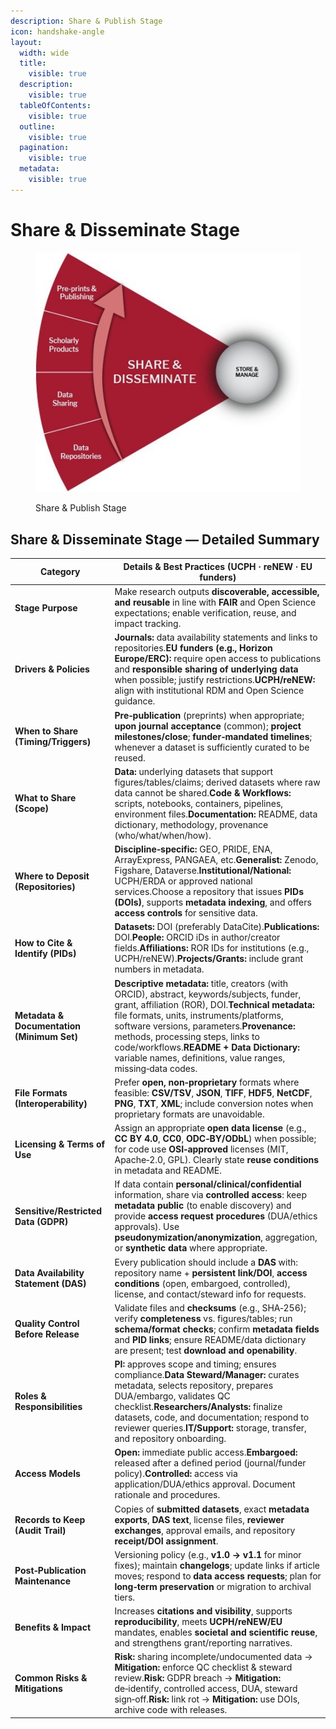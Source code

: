 ```yaml
---
description: Share & Publish Stage
icon: handshake-angle
layout:
  width: wide
  title:
    visible: true
  description:
    visible: true
  tableOfContents:
    visible: true
  outline:
    visible: true
  pagination:
    visible: true
  metadata:
    visible: true
---
```


# Share & Disseminate Stage

<figure><img src="../../.gitbook/assets/Share and Disseminate.jpg" alt=""><figcaption><p>Share &#x26; Publish Stage</p></figcaption></figure>

## Share & Disseminate Stage — Detailed Summary

| **Category**                               | **Details & Best Practices (UCPH · reNEW · EU funders)**                                                                                                                                                                                                                                                                                                                                     |
| ------------------------------------------ | -------------------------------------------------------------------------------------------------------------------------------------------------------------------------------------------------------------------------------------------------------------------------------------------------------------------------------------------------------------------------------------------- |
| **Stage Purpose**                          | Make research outputs **discoverable, accessible, and reusable** in line with **FAIR** and Open Science expectations; enable verification, reuse, and impact tracking.                                                                                                                                                                                                                       |
| **Drivers & Policies**                     | **Journals:** data availability statements and links to repositories.**EU funders (e.g., Horizon Europe/ERC):** require open access to publications and **responsible sharing of underlying data** when possible; justify restrictions.**UCPH/reNEW:** align with institutional RDM and Open Science guidance.                                                                               |
| **When to Share (Timing/Triggers)**        | **Pre‑publication** (preprints) when appropriate; **upon journal acceptance** (common); **project milestones/close**; **funder‑mandated timelines**; whenever a dataset is sufficiently curated to be reused.                                                                                                                                                                                |
| **What to Share (Scope)**                  | **Data:** underlying datasets that support figures/tables/claims; derived datasets where raw data cannot be shared.**Code & Workflows:** scripts, notebooks, containers, pipelines, environment files.**Documentation:** README, data dictionary, methodology, provenance (who/what/when/how).                                                                                               |
| **Where to Deposit (Repositories)**        | **Discipline‑specific:** GEO, PRIDE, ENA, ArrayExpress, PANGAEA, etc.**Generalist:** Zenodo, Figshare, Dataverse.**Institutional/National:** UCPH/ERDA or approved national services.Choose a repository that issues **PIDs (DOIs)**, supports **metadata indexing**, and offers **access controls** for sensitive data.                                                                     |
| **How to Cite & Identify (PIDs)**          | **Datasets:** DOI (preferably DataCite).**Publications:** DOI.**People:** ORCID iDs in author/creator fields.**Affiliations:** ROR IDs for institutions (e.g., UCPH/reNEW).**Projects/Grants:** include grant numbers in metadata.                                                                                                                                                           |
| **Metadata & Documentation (Minimum Set)** | **Descriptive metadata:** title, creators (with ORCID), abstract, keywords/subjects, funder, grant, affiliation (ROR), DOI.**Technical metadata:** file formats, units, instruments/platforms, software versions, parameters.**Provenance:** methods, processing steps, links to code/workflows.**README + Data Dictionary:** variable names, definitions, value ranges, missing‑data codes. |
| **File Formats (Interoperability)**        | Prefer **open, non‑proprietary** formats where feasible: **CSV/TSV**, **JSON**, **TIFF**, **HDF5**, **NetCDF**, **PNG**, **TXT**, **XML**; include conversion notes when proprietary formats are unavoidable.                                                                                                                                                                                |
| **Licensing & Terms of Use**               | Assign an appropriate **open data license** (e.g., **CC BY 4.0**, **CC0**, **ODC‑BY/ODbL**) when possible; for code use **OSI‑approved** licenses (MIT, Apache‑2.0, GPL). Clearly state **reuse conditions** in metadata and README.                                                                                                                                                         |
| **Sensitive/Restricted Data (GDPR)**       | If data contain **personal/clinical/confidential** information, share via **controlled access**: keep **metadata public** (to enable discovery) and provide **access request procedures** (DUA/ethics approvals). Use **pseudonymization/anonymization**, aggregation, or **synthetic data** where appropriate.                                                                              |
| **Data Availability Statement (DAS)**      | Every publication should include a **DAS** with: repository name + **persistent link/DOI**, **access conditions** (open, embargoed, controlled), license, and contact/steward info for requests.                                                                                                                                                                                             |
| **Quality Control Before Release**         | Validate files and **checksums** (e.g., SHA‑256); verify **completeness** vs. figures/tables; run **schema/format checks**; confirm **metadata fields** and **PID links**; ensure README/data dictionary are present; test **download and openability**.                                                                                                                                     |
| **Roles & Responsibilities**               | **PI:** approves scope and timing; ensures compliance.**Data Steward/Manager:** curates metadata, selects repository, prepares DUA/embargo, validates QC checklist.**Researchers/Analysts:** finalize datasets, code, and documentation; respond to reviewer queries.**IT/Support:** storage, transfer, and repository onboarding.                                                           |
| **Access Models**                          | **Open:** immediate public access.**Embargoed:** released after a defined period (journal/funder policy).**Controlled:** access via application/DUA/ethics approval. Document rationale and procedures.                                                                                                                                                                                      |
| **Records to Keep (Audit Trail)**          | Copies of **submitted datasets**, exact **metadata exports**, **DAS text**, license files, **reviewer exchanges**, approval emails, and repository **receipt/DOI assignment**.                                                                                                                                                                                                               |
| **Post‑Publication Maintenance**           | Versioning policy (e.g., **v1.0 → v1.1** for minor fixes); maintain **changelogs**; update links if article moves; respond to **data access requests**; plan for **long‑term preservation** or migration to archival tiers.                                                                                                                                                                  |
| **Benefits & Impact**                      | Increases **citations and visibility**, supports **reproducibility**, meets **UCPH/reNEW/EU** mandates, enables **societal and scientific reuse**, and strengthens grant/reporting narratives.                                                                                                                                                                                               |
| **Common Risks & Mitigations**             | **Risk:** sharing incomplete/undocumented data → **Mitigation:** enforce QC checklist & steward review.**Risk:** GDPR breach → **Mitigation:** de‑identify, controlled access, DUA, steward sign‑off.**Risk:** link rot → **Mitigation:** use DOIs, archive code with releases.                                                                                                              |

